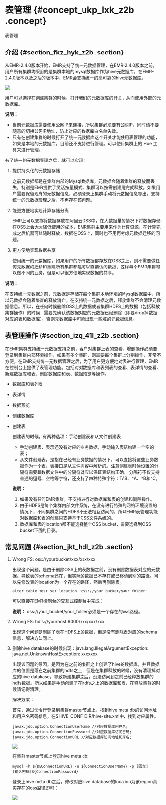 # 表管理 {#concept_ukp_lxk_z2b .concept}

表管理

## 介绍 {#section_fkz_hyk_z2b .section}

从EMR-2.4.0版本开始，EMR支持了统一元数据管理，在EMR-2.4.0版本之前，用户所有集群均采用的是集群本地的mysql数据库作为hive元数据库，在EMR-2.4.0版本以及之后的版本中，EMR会支持统一的高可靠的hive元数据库。

![](http://static-aliyun-doc.oss-cn-hangzhou.aliyuncs.com/assets/img/17932/154201008711067_zh-CN.png)

用户可以选择在创建集群的时候，打开我们的元数据库的开关，从而使用外部的元数据库。

**说明：** 

-   当前元数据库需要使用公网IP来连接，所以集群必须要有公网IP，同时请不要随意的切换公网IP地址，防止对应的数据库白名单失效。
-   只有在创建集群的时候打开了统一元数据库这个开关才能使用表管理的功能，如果是本地的元数据库，目前还不支持进行管理。可以使用集群上的 Hue 工具来进行管理。

有了统一的元数据管理之后，就可以实现：

1.  提供持久化的元数据存储

    之前元数据都是在集群内部的Mysql数据库，元数据会随着集群的释放而丢失，特别是EMR提供了灵活按量模式，集群可以按需创建用完就释放。如果用户需要保留现有的元数据信息，必须登录上集群手动将元数据信息导出。支持统一的元数据管理之后，不再存在该问题。

2.  能更方便地实现计算存储分离

    EMR上可以支持将数据存放在阿里云OSS中，在大数据量的情况下将数据存储在OSS上会大大降低使用的成本，EMR集群主要用来作为计算资源，在计算完成之后机器可以随时释放，数据在OSS上，同时也不用再考虑元数据迁移的问题。

3.  更方便地实现数据共享

    使用统一的元数据库，如果用户的所有数据都存放在OSS之上，则不需要做任何元数据的迁移和重建所有集群都是可以直接访问数据，这样每个EMR集群可以做不同的业务，但是可以很方便地实现数据的共享。


**说明：** 

在支持统一元数据之前，元数据是存储在每个集群本地环境的Mysql数据库中，所以元数据会随着集群的释放消亡。在支持统一元数据之后，释放集群不会清理元数据信息。所以，在任何时候删除OSS上的数据或者集群HDFS上的数据（包括释放集群操作）的时候，需要先确认该数据对应的元数据已经删除（即要drop掉数据对应的表和数据库）。否则元数据库中可能出现一些脏的元数据信息。

## 表管理操作 {#section_izq_41l_z2b .section}

在EMR集群支持统一元数据支持之前，客户对集群上表的查看、增删操作必须要登录到集群内部环境操作，如果有多个集群，则需要每个集群上分别操作，非常不方便。在EMR支持统一元数据管理之后，为了用户更方便地对表进行管理，EMR在控制台上提供了表管理功能。包括对对数据库和表列表的查看、表详情的查看、新建数据库和表、删除数据库和表、数据预览等操作。

-   数据库和表列表
-   表详情
-   数据预览
-   创建数据库
-   创建表

    创建表的时候，有两种选项：手动创建表和从文件创建表

    -   手动创建表，表示还没有对应的业务数据，手动输入表结构建一个空的表；
    -   从文件创建表，是指在已经有业务数据的情况下，可以直接将这些业务数据作为一个表，表接口是从文件内容中解析的。注意创建表时候设置的分隔符需要跟数据文件中的分隔符对应以保证表结构正确。
    分隔符不仅支持普通的逗号、空格等字符，还支持了四种特殊字符：TAB、^A、^B和^C。

    **说明：** 

    1.  如果没有任何EMR集群，不支持进行对数据库和表的创建和删除操作。
    2.  由于HDFS是每个集群内部文件系统，在没有进行特殊的网络环境设置的情况下，不同集群之间的HDFS不无法相互访问的，所以EMR表管理功能对数据库和表的创建只支持基于OSS文件系统的。
    3.  数据库和表的location都不能选择整个OSS bucket，需要选择到OSS bucket下面的目录。

## 常见问题 {#section_jkt_hdl_z2b .section}

1.  Wrong FS: oss://yourbucket/xxx/xxx/xxx

    出现这个问题，是由于删除OSS上的表数据之前，没有删除数据表对应的元数据。导致表的schema还在，但实际的数据已不存在或已移动到别的路径。可以先修改表的location为一个存在的路径，然后再删除表。

    `alter table test set location 'oss://your_bucket/your_folder'`

    可以直接在EMR控制台的交互式控制台中完成：

    **说明：** oss://your\_bucket/your\_folder必须是一个存在的oss路径。

2.  Wrong FS: hdfs://yourhost:9000/xxx/xxx/xxx

    出现这个问题是删除了表在HDFS上的数据，但是没有删除表对应的schema信息，解决方法同上。

3.  删除hive database的时候出现：java.lang.IllegalArgumentException: java.net.UnknownHostException: xxxxxxx

    出现该问题的原因，是因为在之前的集群之上创建了hive的数据库，并且数据库的位置是落在之前集群的hdfs之上，但是在集群释放的时候，没有清理掉对应的hive database，导致新建集群之后，没法访问到之前已经释放集群的hdfs数据。所以如果是手动创建了在hdfs之上的数据库和表，在释放集群的时候请记得清理。

    解决方案：

    首先，通过命令行登录到集群master节点上，找到hive meta db的访问地址和用户名密码信息，在$HIVE\_CONF\_DIR/hive-site.xml中，找到对应属性。

    ```
    javax.jdo.option.ConnectionUserName //对应数据库用户名;
    javax.jdo.option.ConnectionPassword //对应数据库访问密码;
    javax.jdo.option.ConnectionURL //对应数据库访问地址和库名;
    ```

    ![](http://static-aliyun-doc.oss-cn-hangzhou.aliyuncs.com/assets/img/17932/154201008711097_zh-CN.png)

    在集群master节点上登录hive meta db:

    ```
    mysql -h ${DBConnectionURL} -u ${ConnectionUserName} -p [回车]
    [输入密码]${ConnectionPassword}
    ```

    登录上hive meta db之后，修改对应hive database的location为该region真实存在的oss路径即可：

    ![](http://static-aliyun-doc.oss-cn-hangzhou.aliyuncs.com/assets/img/17932/154201008711102_zh-CN.png)


